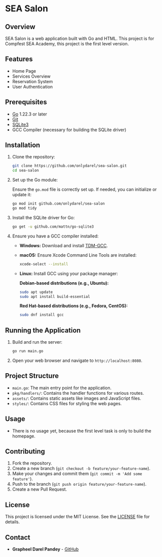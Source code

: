 # SEA Salon

## Overview

SEA Salon is a web application built with Go and HTML. This project is for Compfest SEA Academy, this project is the first level version.

## Features

- Home Page
- Services Overview
- Reservation System
- User Authentication

## Prerequisites

- [Go](https://golang.org/doc/install) 1.22.3 or later
- [Git](https://git-scm.com/book/en/v2/Getting-Started-Installing-Git)
- [SQLite3](https://www.sqlite.org/download.html)
- GCC Compiler (necessary for building the SQLite driver)

## Installation

1. Clone the repository:

    ```sh
    git clone https://github.com/onlydarel/sea-salon.git
    cd sea-salon
    ```

2. Set up the Go module:

   Ensure the `go.mod` file is correctly set up. If needed, you can initialize or update it:

    ```sh
    go mod init github.com/onlydarel/sea-salon
    go mod tidy
    ```

3. Install the SQLite driver for Go:

    ```sh
    go get -u github.com/mattn/go-sqlite3
    ```

4. Ensure you have a GCC compiler installed:
   - **Windows:** Download and install [TDM-GCC](https://jmeubank.github.io/tdm-gcc/).
   - **macOS:** Ensure Xcode Command Line Tools are installed:

     ```sh
     xcode-select --install
     ```

   - **Linux:** Install GCC using your package manager:

     **Debian-based distributions (e.g., Ubuntu):**

     ```sh
     sudo apt update
     sudo apt install build-essential
     ```

     **Red Hat-based distributions (e.g., Fedora, CentOS):**

     ```sh
     sudo dnf install gcc
     ```

## Running the Application

1. Build and run the server:

    ```sh
    go run main.go
    ```

2. Open your web browser and navigate to `http://localhost:8080`.

## Project Structure

- `main.go`: The main entry point for the application.
- `pkg/handlers/`: Contains the handler functions for various routes.
- `assets/`: Contains static assets like images and JavaScript files.
- `styles/`: Contains CSS files for styling the web pages.

## Usage

- There is no usage yet, because the first level task is only to build the homepage.

## Contributing

1. Fork the repository.
2. Create a new branch (`git checkout -b feature/your-feature-name`).
3. Make your changes and commit them (`git commit -m 'Add some feature'`).
4. Push to the branch (`git push origin feature/your-feature-name`).
5. Create a new Pull Request.

## License

This project is licensed under the MIT License. See the [LICENSE](LICENSE) file for details.

## Contact

- **Grapheel Darel Pandey** - [GitHub](https://github.com/onlydarel)
